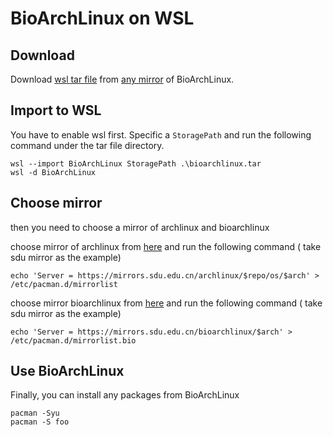 # BioArchLinux on WSL

## Download

Download [wsl tar file](https://repo.bioarchlinux.org/wsl) from [any mirror](https://raw.githubusercontent.com/BioArchLinux/mirror/main/mirrorlist.bio) of BioArchLinux.

## Import to WSL

You have to enable wsl first. Specific a `StoragePath` and run the following command under the tar file directory.

```
wsl --import BioArchLinux StoragePath .\bioarchlinux.tar
wsl -d BioArchLinux
```
## Choose mirror

then you need to choose a mirror of archlinux and bioarchlinux

choose mirror of archlinux from [here](https://archlinux.org/mirrorlist/) and run the following command ( take sdu mirror as the example)

```
echo 'Server = https://mirrors.sdu.edu.cn/archlinux/$repo/os/$arch' > /etc/pacman.d/mirrorlist
```

choose mirror bioarchlinux from [here](https://raw.githubusercontent.com/BioArchLinux/mirror/main/mirrorlist.bio) and run the following command ( take sdu mirror as the example)

```
echo 'Server = https://mirrors.sdu.edu.cn/bioarchlinux/$arch' > /etc/pacman.d/mirrorlist.bio
```
## Use BioArchLinux

Finally, you can install any packages from BioArchLinux
```
pacman -Syu
pacman -S foo
```
